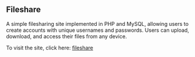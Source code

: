 ## Fileshare
A simple filesharing site implemented in PHP and MySQL, allowing users to create accounts with unique usernames and passwords.
Users can upload, download, and access their files from any device.

To visit the site, click here: [fileshare](http://file-share.rf.gd/)
